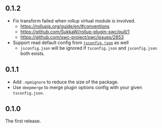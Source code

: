 ## 0.1.2

- Fix transform failed when rollup virtual module is involved.
  - https://rollupjs.org/guide/en/#conventions
  - https://github.com/SukkaW/rollup-plugin-swc/pull/1
  - https://github.com/swc-project/swc/issues/2853
- Support read default config from [`jsconfig.json`](https://code.visualstudio.com/docs/languages/jsconfig) as well
  - `jsconfig.json` will be ignored if `tsconfig.json` and `jsconfig.json` both exists.

## 0.1.1

- Add `.npmignore` to reduce the size of the package.
- Use `deepmerge` to merge plugin options config with your given `tsconfig.json`.

## 0.1.0

The first release.
